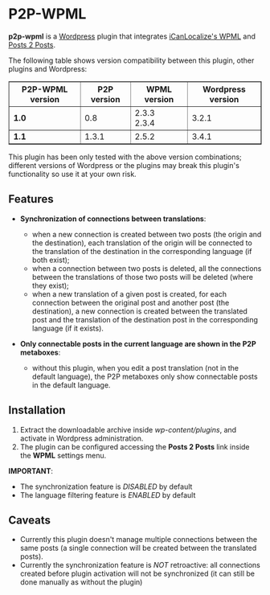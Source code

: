 P2P-WPML
========

**p2p-wpml** is a [Wordpress](http://wordpress.org/) plugin that integrates [iCanLocalize's WPML](http://wpml.org/) and [Posts 2 Posts](http://scribu.net/wordpress/posts-to-posts).

The following table shows version compatibility between this plugin, other plugins and Wordpress:

<table border="1" cellpadding="5" style="border-collapse: collapse;">
	<thead>
		<tr>
			<th>P2P-WPML version</th>
			<th>P2P version</th>
			<th>WPML version</th>
			<th>Wordpress version</th>
		</tr>
	</thead>
	<tbody>
		<tr>
			<td><strong>1.0</strong></td>
			<td>0.8</td>
			<td>2.3.3<br />
			2.3.4</td>
			<td>3.2.1</td>
		</tr>
		<tr>
			<td><strong>1.1</strong></td>
			<td>1.3.1</td>
			<td>2.5.2</td>
			<td>3.4.1</td>
		</tr>
	</tbody>
</table>

This plugin has been only tested with the above version combinations; different versions of Wordpress or the plugins may break this plugin's functionality so use it at your own risk.

Features
--------

* **Synchronization of connections between translations**:

	* when a new connection is created between two posts (the origin and the destination), each translation of the origin will be connected to the translation of the destination in the corresponding language (if both exist);
	* when a connection between two posts is deleted, all the connections between the translations of those two posts will be deleted (where they exist);
	* when a new translation of a given post is created, for each connection between the original post and another post (the destination), a new connection is created between the translated post and the translation of the destination post in the corresponding language (if it exists).
	
* **Only connectable posts in the current language are shown in the P2P metaboxes**:

	* without this plugin, when you edit a post translation (not in the default language), the P2P metaboxes only show connectable posts in the default language.


Installation
------------

1. Extract the downloadable archive inside *wp-content/plugins*, and activate in Wordpress administration.
1. The plugin can be configured accessing the **Posts 2 Posts** link inside the **WPML** settings menu.

**IMPORTANT**: 

* The synchronization feature is *DISABLED* by default
* The language filtering feature is *ENABLED* by default

Caveats
-------

* Currently this plugin doesn't manage multiple connections between the same posts (a single connection will be created between the translated posts).
* Currently the synchronization feature is *NOT* retroactive: all connections created before plugin activation will not be synchronized (it can still be done manually as without the plugin)